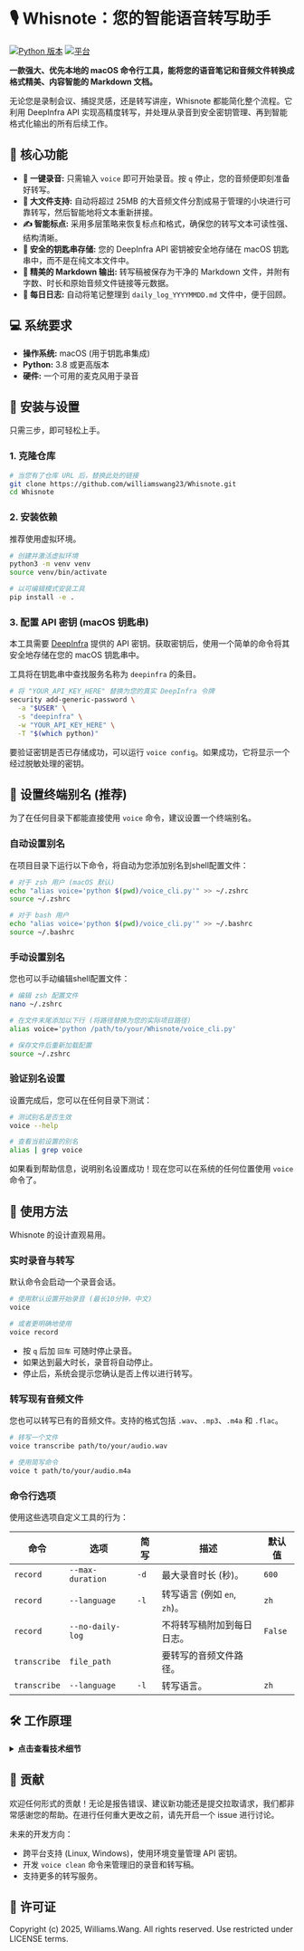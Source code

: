 # 🎙️ Whisnote：您的智能语音转写助手


[![Python 版本](https://img.shields.io/badge/python-3.8+-blue.svg)](https://www.python.org/downloads/)
[![平台](https://img.shields.io/badge/platform-macOS-lightgrey.svg)](#-系统要求)

**一款强大、优先本地的 macOS 命令行工具，能将您的语音笔记和音频文件转换成格式精美、内容智能的 Markdown 文档。**

<!-- TODO: 在此添加 GIF 动画演示 -->
<!-- <p align="center">
  <img src="path/to/your/demo.gif" alt="Whisnote 演示" width="800"/>
</p> -->

无论您是录制会议、捕捉灵感，还是转写讲座，Whisnote 都能简化整个流程。它利用 DeepInfra API 实现高精度转写，并处理从录音到安全密钥管理、再到智能格式化输出的所有后续工作。

## 🌟 核心功能

- **🎤 一键录音:** 只需输入 `voice` 即可开始录音。按 `q` 停止，您的音频便即刻准备好转写。
- **📁 大文件支持:** 自动将超过 25MB 的大音频文件分割成易于管理的小块进行可靠转写，然后智能地将文本重新拼接。
- **✍️ 智能标点:** 采用多层策略来恢复标点和格式，确保您的转写文本可读性强、结构清晰。
- **🔐 安全的钥匙串存储:** 您的 DeepInfra API 密钥被安全地存储在 macOS 钥匙串中，而不是在纯文本文件中。
- **📄 精美的 Markdown 输出:** 转写稿被保存为干净的 Markdown 文件，并附有字数、时长和原始音频文件链接等元数据。
- **📔 每日日志:** 自动将笔记整理到 `daily_log_YYYYMMDD.md` 文件中，便于回顾。

## 💻 系统要求

- **操作系统:** macOS (用于钥匙串集成)
- **Python:** 3.8 或更高版本
- **硬件:** 一个可用的麦克风用于录音

## 🚀 安装与设置

只需三步，即可轻松上手。

### 1. 克隆仓库

```bash
# 当您有了仓库 URL 后，替换此处的链接
git clone https://github.com/williamswang23/Whisnote.git
cd Whisnote
```

### 2. 安装依赖

推荐使用虚拟环境。

```bash
# 创建并激活虚拟环境
python3 -m venv venv
source venv/bin/activate

# 以可编辑模式安装工具
pip install -e .
```

### 3. 配置 API 密钥 (macOS 钥匙串)

本工具需要 [DeepInfra](https://deepinfra.com/) 提供的 API 密钥。获取密钥后，使用一个简单的命令将其安全地存储在您的 macOS 钥匙串中。

工具将在钥匙串中查找服务名称为 `deepinfra` 的条目。

```bash
# 将 "YOUR_API_KEY_HERE" 替换为您的真实 DeepInfra 令牌
security add-generic-password \
  -a "$USER" \
  -s "deepinfra" \
  -w "YOUR_API_KEY_HERE" \
  -T "$(which python)"
```

要验证密钥是否已存储成功，可以运行 `voice config`。如果成功，它将显示一个经过脱敏处理的密钥。

## 🔗 设置终端别名 (推荐)

为了在任何目录下都能直接使用 `voice` 命令，建议设置一个终端别名。

### 自动设置别名

在项目目录下运行以下命令，将自动为您添加别名到shell配置文件：

```bash
# 对于 zsh 用户 (macOS 默认)
echo "alias voice='python $(pwd)/voice_cli.py'" >> ~/.zshrc
source ~/.zshrc

# 对于 bash 用户
echo "alias voice='python $(pwd)/voice_cli.py'" >> ~/.bashrc
source ~/.bashrc
```

### 手动设置别名

您也可以手动编辑shell配置文件：

```bash
# 编辑 zsh 配置文件
nano ~/.zshrc

# 在文件末尾添加以下行 (将路径替换为您的实际项目路径)
alias voice='python /path/to/your/Whisnote/voice_cli.py'

# 保存文件后重新加载配置
source ~/.zshrc
```

### 验证别名设置

设置完成后，您可以在任何目录下测试：

```bash
# 测试别名是否生效
voice --help

# 查看当前设置的别名
alias | grep voice
```

如果看到帮助信息，说明别名设置成功！现在您可以在系统的任何位置使用 `voice` 命令了。

## 🎤 使用方法

Whisnote 的设计直观易用。

### 实时录音与转写

默认命令会启动一个录音会话。

```bash
# 使用默认设置开始录音 (最长10分钟，中文)
voice

# 或者更明确地使用
voice record
```
- 按 `q` 后加 `回车` 可随时停止录音。
- 如果达到最大时长，录音将自动停止。
- 停止后，系统会提示您确认是否上传以进行转写。

### 转写现有音频文件

您也可以转写已有的音频文件。支持的格式包括 `.wav`、`.mp3`、`.m4a` 和 `.flac`。

```bash
# 转写一个文件
voice transcribe path/to/your/audio.wav

# 使用简写命令
voice t path/to/your/audio.m4a
```

### 命令行选项

使用这些选项自定义工具的行为：

| 命令         | 选项             | 简写 | 描述                                       | 默认值 |
|--------------|------------------|------|--------------------------------------------|--------|
| `record`     | `--max-duration` | `-d` | 最大录音时长 (秒)。                        | `600`  |
| `record`     | `--language`     | `-l` | 转写语言 (例如 `en`, `zh`)。               | `zh`   |
| `record`     | `--no-daily-log` |      | 不将转写稿附加到每日日志。                 | `False`|
| `transcribe` | `file_path`      |      | 要转写的音频文件路径。                     |        |
| `transcribe` | `--language`     | `-l` | 转写语言。                                 | `zh`   |

## 🛠️ 工作原理

<details>
<summary><strong>点击查看技术细节</strong></summary>

### 大文件处理
当音频文件超过 25MB 时，工具会自动执行以下步骤：
1.  **计算最佳分片:** 确定最佳的片段时长，以确保每个分片都小于 API 的大小限制。
2.  **带重叠分割:** 将音频切分成带有 3 秒重叠的片段，以确保在拼接处不会丢失任何词语。
3.  **顺序转写:** 逐个发送每个分片进行转写。
4.  **智能合并:** 通过识别并移除重叠部分的文本来重建完整的转写稿，从而生成一份无缝的最终文档。

### 智能标点
转写 API 有时返回的文本可能没有标点，特别是对于某些语言。本工具使用三层策略来解决这个问题：
1.  **检查标点:** 如果 API 返回的转写稿带有标点，则直接使用。
2.  **检查空格:** 如果没有标点但单词之间有适当的空格，则保留原样。
3.  **基于时间戳的增强:** 作为最后手段，音频将被发送到一个备用的、能感知时间戳的模型 (`whisper-timestamped`)，该模型更擅长推断句子结构。然后使用改进后的文本。

### 文件组织
所有输出文件都会被整齐地组织在您桌面上的 `voice_transcripts` 目录下：
```
~/Desktop/voice_transcripts/
├── audio/
│   └── recorded_20250627_223757.wav
├── voice_note_20250627_223807.md
└── daily_log_20250627.md
```
- **`audio/`**: 存储所有录音的原始 `.wav` 文件。
- **`voice_note_...`**: 每次转写的独立 Markdown 文件。
- **`daily_log_...`**: 某一天的所有转写稿的合并日志。

</details>

## 🤝 贡献

欢迎任何形式的贡献！无论是报告错误、建议新功能还是提交拉取请求，我们都非常感谢您的帮助。在进行任何重大更改之前，请先开启一个 issue 进行讨论。

未来的开发方向：
- 跨平台支持 (Linux, Windows)，使用环境变量管理 API 密钥。
- 开发 `voice clean` 命令来管理旧的录音和转写稿。
- 支持更多的转写服务。

## 📄 许可证



Copyright (c) 2025, Williams.Wang. All rights reserved. Use restricted under LICENSE terms.

